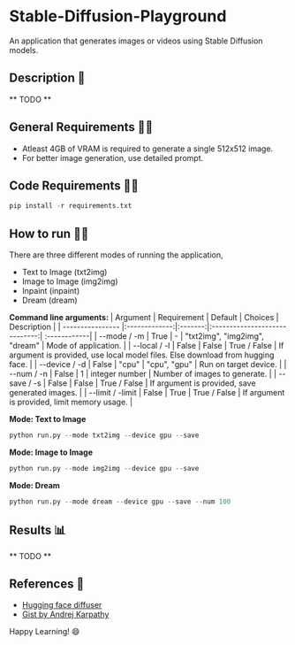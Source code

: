 # Stable-Diffusion-Playground
An application that generates images or videos using Stable Diffusion models.

## Description :scroll:
** TODO **

## General Requirements :mage_man:
* Atleast 4GB of VRAM is required to generate a single 512x512 image.
* For better image generation, use detailed prompt.

## Code Requirements :mage_woman:
```python
pip install -r requirements.txt
```

## How to run :running_man:
There are three different modes of running the application, <br />
* Text to Image (txt2img)
* Image to Image (img2img)
* Inpaint (inpaint)
* Dream (dream)

<b> Command line arguments: </b>
| Argument         | Requirement   | Default | Choices                       | Description  |
| ---------------- |:-------------:|:-------:|:-----------------------------:| :------------|
| --mode / -m      | True          | -       | "txt2img", "img2img", "dream" | Mode of application. |
| --local / -l     | False         | False   | True / False                  | If argument is provided, use local model files. Else download from hugging face. |
| --device / -d    | False         | "cpu"   | "cpu", "gpu"                  | Run on target device. |
| --num / -n       | False         | 1       | integer number                | Number of images to generate. |
| --save / -s      | False         | False   | True / False                  | If argument is provided, save generated images. |
| --limit / -limit | False         | True    | True / False                  | If argument is provided, limit memory usage. |

<b> Mode: Text to Image </b> <br />
```python
python run.py --mode txt2img --device gpu --save
```

<b> Mode: Image to Image </b> <br />
```python
python run.py --mode img2img --device gpu --save
```

<b> Mode: Dream </b> <br />
```python
python run.py --mode dream --device gpu --save --num 100
```

## Results :bar_chart:
** TODO **

## References :page_facing_up:
* [Hugging face diffuser](https://github.com/huggingface/diffusers/tree/main/src/diffusers/pipelines/stable_diffusion)
* [Gist by Andrej Karpathy](https://gist.github.com/karpathy/00103b0037c5aaea32fe1da1af553355)

Happy Learning! 😄
